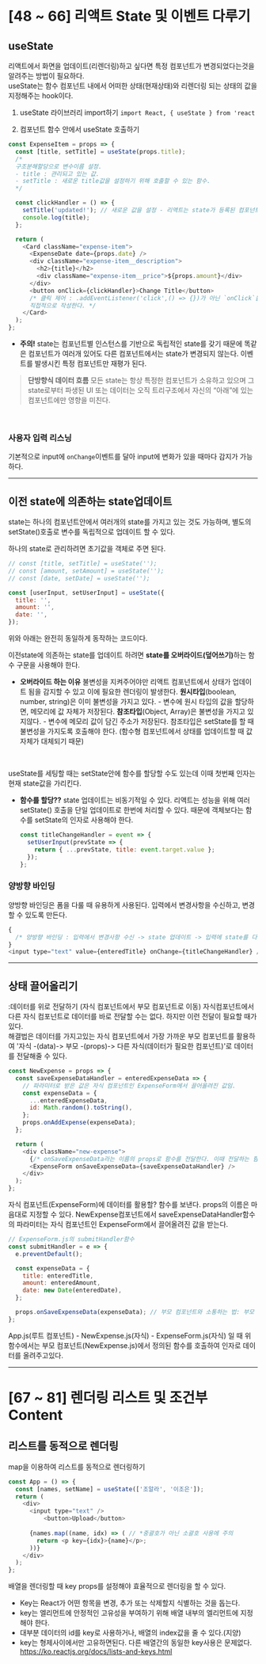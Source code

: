 # [48 ~ 66] 리액트 State 및 이벤트 다루기

## useState

리액트에서 화면을 업데이트(리렌더링)하고 싶다면 특정 컴포넌트가 변경되었다는것을 알려주는 방법이 필요하다.  
useState는 함수 컴포넌트 내에서 어떠한 상태(현재상태)와 리렌더링 되는 상태의 값을 지정해주는 hook이다.

1. useState 라이브러리 import하기
   `import React, { useState } from 'react`

>

2. 컴포넌트 함수 안에서 useState 호출하기

```js
const ExpenseItem = props => {
  const [title, setTitle] = useState(props.title);
  /*
  구조분해할당으로 변수이름 설정.
  - title : 관리되고 있는 값.
  - setTitle : 새로운 title값을 설정하기 위해 호출할 수 있는 함수.
  */

  const clickHandler = () => {
    setTitle('updated!'); // 새로운 값을 설정 - 리액트는 state가 등록된 컴포넌트만 재평가 한다.
    console.log(title);
  };

  return (
    <Card className="expense-item">
      <ExpenseDate date={props.date} />
      <div className="expense-item__description">
        <h2>{title}</h2>
        <div className="expense-item__price">${props.amount}</div>
      </div>
      <button onClick={clickHandler}>Change Title</button>
      /* 클릭 제어 : .addEventListener('click',() => {})가 아닌 `onClick`을 태그안에
      직접적으로 작성한다. */
    </Card>
  );
};
```

- **주의!**
  state는 컴포넌트별 인스턴스를 기반으로 독립적인 state를 갖기 때문에 똑같은 컴포넌트가 여러개 있어도 다른 컴포넌트에서는 state가 변경되지 않는다. 이벤트를 발생시킨 특정 컴포넌트만 재평가 된다.

> **단방향식 데이터 흐름**
> 모든 state는 항상 특정한 컴포넌트가 소유하고 있으며 그 state로부터 파생된 UI 또는 데이터는 오직 트리구조에서 자신의 “아래”에 있는 컴포넌트에만 영향을 미친다.

<br>

### 사용자 입력 리스닝

기본적으로 input에 `onChange`이벤트를 달아 input에 변화가 있을 때마다 감지가 가능하다.

---

## 이전 state에 의존하는 state업데이트

state는 하나의 컴포넌트안에서 여러개의 state를 가지고 있는 것도 가능하며, 별도의 setState()호출로 변수를 독립적으로 업데이트 할 수 있다.

하나의 state로 관리하려면 초기값을 객체로 주면 된다.

```js
// const [title, setTitle] = useState('');
// const [amount, setAmount] = useState('');
// const [date, setDate] = useState('');

const [userInput, setUserInput] = useState({
  title: '',
  amount: '',
  date: '',
});
```

위와 아래는 완전히 동일하게 동작하는 코드이다.

이전state에 의존하는 state를 업데이트 하려면 <strong>state를 오버라이드(덮어쓰기)</strong>하는 함수 구문을 사용해야 한다.

- **오버라이드 하는 이유**
  불변성을 지켜주어야만 리액트 컴포넌트에서 상태가 업데이트 됨을 감지할 수 있고 이에 필요한 렌더링이 발생한다.
  **원시타입**(boolean, number, string)은 이미 불변성을 가지고 있다. - 변수에 원시 타입의 값을 할당하면, 메모리에 값 자체가 저장된다.
  **참조타입**(Object, Array)은 불변성을 가지고 있지않다. - 변수에 메모리 값이 담긴 주소가 저장된다. 참조타입은 setState를 할 때 불변성을 가지도록 호출해야 한다. (함수형 컴포넌트에서 상태를 업데이트할 때 값 자체가 대체되기 때문)

<br>

useState를 세팅할 때는 setState안에 함수를 할당할 수도 있는데 이때 첫번째 인자는 현재 state값을 가리킨다.

- **함수를 할당??**
  state 업데이트는 비동기적일 수 있다. 리액트는 성능을 위해 여러 setState() 호출을 단일 업데이트로 한번에 처리할 수 있다. 때문에 객체보다는 함수를 setState의 인자로 사용해야 한다.

  ```js
  const titleChangeHandler = event => {
    setUserInput(prevState => {
      return { ...prevState, title: event.target.value };
    });
  };
  ```

### 양방향 바인딩

양방향 바인딩은 폼을 다룰 때 유용하게 사용된다. 입력에서 변경사항을 수신하고, 변경할 수 있도록 만든다.

```js
{
  /* 양방향 바인딩 : 입력에서 변경사항 수신 -> state 업데이트 -> 입력에 state를 다시 보내줌. (value로 받는다) */
}
<input type="text" value={enteredTitle} onChange={titleChangeHandler} />;
```

---

## 상태 끌어올리기

:데이터를 위로 전달하기 (자식 컴포넌트에서 부모 컴포넌트로 이동)
자식컴포넌트에서 다른 자식 컴포넌트로 데이터를 바로 전달할 수는 없다. 하지만 이런 전달이 필요할 때가 있다.  
해결법은 데이터를 가지고있는 자식 컴포넌트에서 가장 가까운 부모 컴포넌트를 활용하여 '자식 -(data)-> 부모 -(props)-> 다른 자식(데이터가 필요한 컴포넌트)'로 데이터를 전달해줄 수 있다.

```js
const NewExpense = props => {
  const saveExpenseDataHandler = enteredExpenseData => {
    // 파라미터로 받은 값은 자식 컴포넌트인 ExpenseForm에서 끌어올려진 값임.
    const expenseData = {
      ...enteredExpenseData,
      id: Math.random().toString(),
    };
    props.onAddExpense(expenseData);
  };

  return (
    <div className="new-expense">
      {/* onSaveExpenseData라는 이름의 props로 함수를 전달한다. 이때 전달하는 함수는 실행하지 않는다. 이 함수를 가리키기만 할 뿐이다. */}
      <ExpenseForm onSaveExpenseData={saveExpenseDataHandler} />
    </div>
  );
};
```

자식 컴포넌트(ExpenseForm)에 데이터를 활용할? 함수를 보낸다. props의 이름은 마음대로 지정할 수 있다.
NewExpense컴포넌트에서 saveExpenseDataHandler함수의 파라미터는 자식 컴포넌트인 ExpenseForm에서 끌어올려진 값을 받는다.

```js
// ExpenseForm.js의 submitHandler함수
const submitHandler = e => {
  e.preventDefault();

  const expenseData = {
    title: enteredTitle,
    amount: enteredAmount,
    date: new Date(enteredDate),
  };

  props.onSaveExpenseData(expenseData); // 부모 컴포넌트와 소통하는 법: 부모 컴포넌트에서 정의된 함수를 호출하며 인자를 전달한다.
};
```

App.js(루트 컴포넌트) - NewExpense.js(자식) - ExpenseForm.js(자식) 일 때
위 함수에서는 부모 컴포넌트(NewExpense.js)에서 정의된 함수를 호출하여 인자로 데이터를 올려주고있다.

---

# [67 ~ 81] 렌더링 리스트 및 조건부 Content

## 리스트를 동적으로 렌더링

map을 이용하여 리스트를 동적으로 렌더링하기

```js
const App = () => {
  const [names, setName] = useState(['조알라', '이조은']);
  return (
    <div>
      <input type="text" />
          <button>Upload</button>
          
      {names.map((name, idx) => ( // *중괄호가 아닌 소괄호 사용에 주의
        return <p key={idx}>{name}</p>;
      ))}
    </div>
  );
};
```

배열을 렌더링할 때 key props를 설정해야 효율적으로 렌더링을 할 수 있다.

- Key는 React가 어떤 항목을 변경, 추가 또는 삭제할지 식별하는 것을 돕는다.
- key는 엘리먼트에 안정적인 고유성을 부여하기 위해 배열 내부의 엘리먼트에 지정해야 한다.
- 대부분 데이터의 id를 key로 사용하거나, 배열의 index값을 줄 수 있다.(지양)
- key는 형제사이에서만 고유하면된다. 다른 배열간의 동일한 key사용은 문제없다.
  https://ko.reactjs.org/docs/lists-and-keys.html
